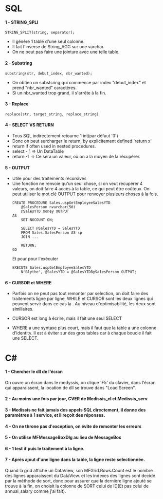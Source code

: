 # SQL
#### 1 - STRING_SPLI
```
STRING_SPLIT(string, separator);
```
- Il génère 1 table d'une seul colonne.
- Il fait l'inverse de String_AGG sur une varchar.
- On ne peut pas faire une jointure avec une telle table.

#### 2 - Substring
```
substring(str, debut_index, nbr_wanted);
```
- On obtien un substsring qui commence par index "debut_index" et prend "nbr_wanted" caractères.
- Si un nbr_wanted trop grand, il s'arrête à la fin.

#### 3 - Replace
```
replace(str, target_string, replace_string)
```

#### 4 - SELECT VS RETURN
- Tous SQL indirectement retourne 1 int(par défaut '0')
- Donc on peut surcharger le return, by explicitement defined 'return x'
- return if often used in nested procedures.
- select - 1 => Un DataTable
- return -1 => Ce sera un valeur, où on a la moyen de la récupérer.

#### 5 - OUTPUT
- Utile pour des traitements récursives
- Une fonction ne renvoie qu'un seul chose, si on veut récupérer 4 valeurs, on doit faire 4 accès à la table, ce qui peut être coûteux. On peut utiliser le mot clé OUTPUT pour renvoyer plusieurs choses à la fois.
    ```
    CREATE PROCEDURE Sales.uspGetEmployeeSalesYTD
        @SalesPerson nvarchar(50)
        @SalesYTD money OUTPUT
    AS
        SET NOCOUNT ON;
        
        SELECT @SalesYTD = SalesYTD
        FROM Sales.SalesPerson AS sp
        JOIN ...
        
        RETURN;
    GO
    ```
    Et pour pour l'exécuter
    ```
    EXECUTE Sales.uspGetEmployeeSalesYTD  
        N'Blythe', @SalesYTD = @SalesYTDBySalesPerson OUTPUT;  
    ```
#### 6 - CURSOR et WHERE
- Parfois on ne peut pas tout remonter par selection, on doit faire des traitements ligne par ligne, WHILE et CURSOR sont les deux lignes qui peuvent servir dans ce cas la . Au niveau d'optimisabilité, les deux sont similiaires.

- CURSOR est long à écrire, mais il fait une seul SELECT
- WHERE a une syntaxe plus court, mais il faut que la table a une colonne d'Identity. Il est à éviter sur des gros tables car à chaque boucle il fait une SELECT.

# C#

#### 1 -  Chercher le dll de l'écran
On ouvre un écran dans le medyssis, on clique 'F5' du clavier,
dans l'écran qui apparaissent, la location de dll se trouve dans "Load Screen".

#### 2 - Au moins une fois par jour, CVER de Medissis_cl et Medissis_serv 

#### 3 - Medissis ne fait jamais des appels SQL directement, il donne des paramètres à 1 service, et il reçoit des réponses.

#### 4 - On ne throne pas d'exception, on évite de remonter les erreurs

#### 5 - On utilise MFMessageBoxDlg au lieu de MessageBox

#### 6 - 1 test if puis le traitement à la ligne.

#### 7 - Après ajout d'une ligne dans la table, la ligne reste selectionnée.
Quand la grid affiche un DataView, son MFGrid.Rows.Count est le nombre des lignes apparaissent du DataView.
et les indexes des lignes sont decidé par la méthode de sort, donc pour assurer que la dernière ligne ajouté se trouve à la fin, on choisit la colonne de SORT celui de ID(Et pas celui de annual_salary comme j'ai fait).